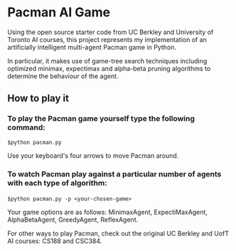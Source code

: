 # Pacman AI Game

Using the open source starter code from UC Berkley and University of Toronto AI courses, this project represents my implementation of an artificially intelligent multi-agent Pacman game in Python.  

In particular, it makes use of game-tree search techniques including optimized minimax, expectimax and alpha-beta pruning algorithms to determine the behaviour of the agent.

## How to play it

### To play the Pacman game yourself type the following command: 
```
$python pacman.py
```
Use your keyboard's four arrows to move Pacman around.


### To watch Pacman play against a particular number of agents with each type of algorithm:

#### 
```
$python pacman.py -p <your-chosen-game> 
```
Your game options are as follows: MinimaxAgent, ExpectiMaxAgent, AlphaBetaAgent, GreedyAgent, ReflexAgent.


For other ways to play Pacman, check out the original UC Berkley and UofT AI courses: CS188 and CSC384.

